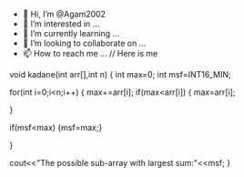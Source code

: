 - 👋 Hi, I’m @Agam2002
- 👀 I’m interested in ...
- 🌱 I’m currently learning ...
- 💞️ I’m looking to collaborate on ...
- 📫 How to reach me ...
// Here is me
<!---
Agam2002/Agam2002 is a ✨ special ✨ repository because its `README.md` (this file) appears on your GitHub profile.
You can click the Preview link to take a look at your changes.
--->
void kadane(int arr[],int n)
{
int max=0;
int msf=INT16_MIN;

for(int i=0;i<n;i++)
{
max+=arr[i];
if(max<arr[i])
{
max=arr[i];

}

if(msf<max)
{msf=max;}

}

cout<<"The possible sub-array with largest sum:"<<msf;
}
